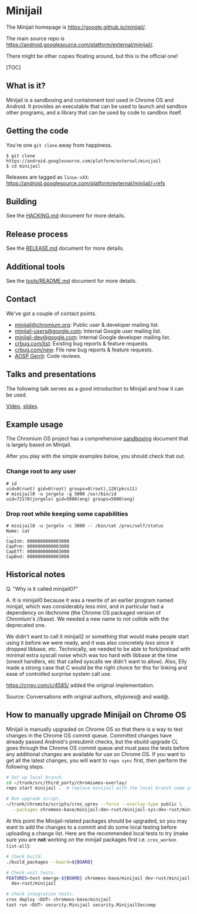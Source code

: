 # Minijail

The Minijail homepage is
https://google.github.io/minijail/.

The main source repo is
https://android.googlesource.com/platform/external/minijail/.

There might be other copies floating around, but this is the official one!

[TOC]

## What is it?

Minijail is a sandboxing and containment tool used in Chrome OS and Android.
It provides an executable that can be used to launch and sandbox other programs,
and a library that can be used by code to sandbox itself.

## Getting the code

You're one `git clone` away from happiness.

```
$ git clone https://android.googlesource.com/platform/external/minijail
$ cd minijail
```

Releases are tagged as `linux-vXX`:
https://android.googlesource.com/platform/external/minijail/+refs

## Building

See the [HACKING.md](./HACKING.md) document for more details.

## Release process

See the [RELEASE.md](./RELEASE.md) document for more details.

## Additional tools

See the [tools/README.md](./tools/README.md) document for more details.

## Contact

We've got a couple of contact points.

* [minijail@chromium.org]: Public user & developer mailing list.
* [minijail-users@google.com]: Internal Google user mailing list.
* [minijail-dev@google.com]: Internal Google developer mailing list.
* [crbug.com/list]: Existing bug reports & feature requests.
* [crbug.com/new]: File new bug reports & feature requests.
* [AOSP Gerrit]: Code reviews.

[minijail@chromium.org]: https://groups.google.com/a/chromium.org/forum/#!forum/minijail
[minijail-users@google.com]: https://groups.google.com/a/google.com/forum/#!forum/minijail-users
[minijail-dev@google.com]: https://groups.google.com/a/google.com/forum/#!forum/minijail-dev
[crbug.com/list]: https://crbug.com/?q=component:OS>Systems>Minijail
[crbug.com/new]: https://bugs.chromium.org/p/chromium/issues/entry?components=OS>Systems>Minijail
[AOSP Gerrit]: https://android-review.googlesource.com/q/project:platform/external/minijail

## Talks and presentations

The following talk serves as a good introduction to Minijail and how it can be used.

[Video](https://drive.google.com/file/d/0BwPS_JpKyELWZTFBcTVsa1hhYjA/preview),
[slides](https://docs.google.com/presentation/d/e/2PACX-1vRBqpin5xR9sng6lIBPjG0XQtu-uWWgr0ds-M3zW13XpDO-bTcMERLwoHUEB9078p1yqr9L-su9n5dk/pub).

## Example usage

The Chromium OS project has a comprehensive
[sandboxing](https://chromium.googlesource.com/chromiumos/docs/+/master/sandboxing.md)
document that is largely based on Minijail.

After you play with the simple examples below, you should check that out.

### Change root to any user

```
# id
uid=0(root) gid=0(root) groups=0(root),128(pkcs11)
# minijail0 -u jorgelo -g 5000 /usr/bin/id
uid=72178(jorgelo) gid=5000(eng) groups=5000(eng)
```

### Drop root while keeping some capabilities

```
# minijail0 -u jorgelo -c 3000 -- /bin/cat /proc/self/status
Name: cat
...
CapInh: 0000000000003000
CapPrm: 0000000000003000
CapEff: 0000000000003000
CapBnd: 0000000000003000
```

## Historical notes

Q. "Why is it called minijail0?"

A. It is minijail0 because it was a rewrite of an earlier program named
minijail, which was considerably less mini, and in particular had a dependency
on libchrome (the Chrome OS packaged version of Chromium's //base).  We needed a
new name to not collide with the deprecated one.

We didn't want to call it minijail2 or something that would make people
start using it before we were ready, and it was also concretely _less_ since it
dropped libbase, etc.  Technically, we needed to be able to fork/preload with
minimal extra syscall noise which was too hard with libbase at the time (onexit
handlers, etc that called syscalls we didn't want to allow).  Also, Elly made a
strong case that C would be the right choice for this for linking and ease of
controlled surprise system call use.

https://crrev.com/c/4585/ added the original implementation.

Source: Conversations with original authors, ellyjones@ and wad@.

## How to manually upgrade Minijail on Chrome OS

Minijail is manually upgraded on Chrome OS so that there is a way to test
changes in the Chrome OS commit queue. Committed changes have already passed
Android's presubmit checks, but the ebuild upgrade CL goes through the Chrome
OS commit queue and must pass the tests before any additional changes are
available for use on Chrome OS. If you want to get all the latest changes, you
will want to `repo sync` first, then perform the following steps.

```bash
# Set up local branch.
cd ~/trunk/src/third_party/chromiumos-overlay/
repo start minijail .  # replace minijail with the local branch name you want.

# Run upgrade script.
~/trunk/chromite/scripts/cros_uprev --force --overlay-type public \
  --packages chromeos-base/minijail:dev-rust/minijail-sys:dev-rust/minijail
```

At this point the Minijail-related packages should be upgraded, so you may want
to add the changes to a commit and do some local testing before uploading a
change list. Here are the recommended local tests to try (make sure you are
**not** working on the minijail packages first i.e. `cros_workon list-all`):

```bash
# Check build.
./build_packages --board=${BOARD}

# Check unit tests.
FEATURES=test emerge-${BOARD} chromeos-base/minijail dev-rust/minijail-sys \
  dev-rust/minijail

# Check integration tests.
cros deploy <DUT> chromeos-base/minijail
tast run <DUT> security.Minijail security.MinijailSeccomp
```
